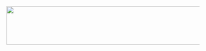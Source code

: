 <a href="https://www.youtube.com/">
 <img height = "100px" width="1015px" src="https://github.com/jonatasportela/work-shit/blob/d6ff6e58a5db79bf924c697da881c095c11abf7b/buy-me-a-coffe-512x512.png"> 
</a>
<!--https://www.youtube.com/
**jonatasportela/jonatasportela** is a ✨ _special_ ✨ repository because its `README.md` (this file) appears on your GitHub profile.

Here are some ideas to get you started:

- 🔭 I’m currently working on ...
- 🌱 I’m currently learning ...
- 👯 I’m looking to collaborate on ...
- 🤔 I’m looking for help with ...
- 💬 Ask me about ...
- 📫 How to reach me: ...
- 😄 Pronouns: ...
- ⚡ Fun fact: ...
-->
